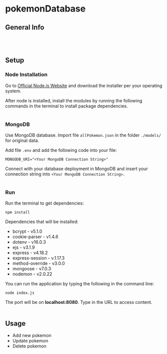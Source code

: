 # pokemonDatabase

## General Info

<br><br>
## Setup

### Node Installation
Go to [Official Node.js Website](https://nodejs.org) and download the installer per your operating system.

After node is installed, install the modules by running the following commands in the terminal to install package dependencies.
<br><br>

### MongoDB
Use MongoDB database. Import file `allPokemon.json` in the folder `./models/` for original data.

Add file `.env` and add the following code into your file:
```
MONGODB_URI="<Your MongoDB Connection String>"
```
Connect with your database deployment in MongoDB and insert your connection string into `<Your MongoDB Connection String>`.
<br><br>

### Run
Run the terminal to get dependencies:

```
npm install
```
Dependencies that will be installed:<br>
- bcrypt - v5.1.0
- cookie-parser - v1.4.6
- dotenv - v16.0.3
- ejs - v3.1.9
- express - v4.18.2
- express-session - v.1.17.3
- method-override - v3.0.0
- mongoose - v7.0.3
- nodemon - v2.0.22


You can run the application by typing the following in the command line:
```
node index.js
```
The port will be on <b>localhost:8080</b>. Type in the URL to access content.<br><br>

## Usage

- Add new pokemon
- Update pokemon
- Delete pokemon